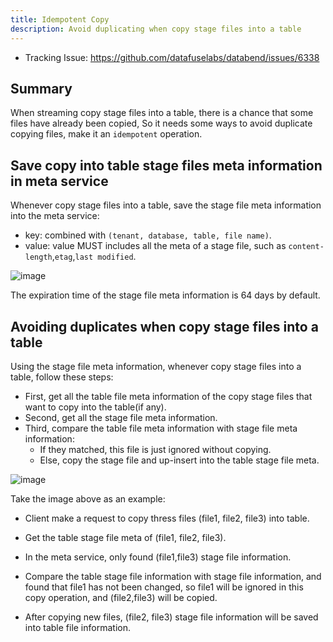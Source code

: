 ```yaml
---
title: Idempotent Copy
description: Avoid duplicating when copy stage files into a table
---
```


- Tracking Issue: https://github.com/datafuselabs/databend/issues/6338

## Summary

When streaming copy stage files into a table, there is a chance that some files have already been copied, So it needs some ways to avoid duplicate copying files, make it an `idempotent` operation.

## Save copy into table stage files meta information in meta service

Whenever copy stage files into a table, save the stage file meta information into the meta service:

- key: combined with `(tenant, database, table, file name)`.
- value: value MUST includes all the meta of a stage file, such as `content-length`,`etag`,`last modified`.



![image](../../public/img/rfc/20220909-idempotent-copy/stage-file-meta.png)



The expiration time of the stage file meta information is 64 days by default.

## Avoiding duplicates when copy stage files into a table

Using the stage file meta information, whenever copy stage files into a table, follow these steps:

* First, get all the table file meta information of the copy stage files that want to copy into the table(if any).
* Second, get all the stage file meta information.
* Third, compare the table file meta information with stage file meta information:
  * If they matched, this file is just ignored without copying.
  * Else, copy the stage file and up-insert into the table stage file meta.



![image](../../public/img/rfc/20220909-idempotent-copy/example.png)



Take the image above as an example:

* Client make a request to copy thress files (file1, file2, file3) into table.

* Get the table stage file meta of (file1, file2, file3).

* In the meta service, only found (file1,file3) stage file information.

* Compare the table stage file information with stage file information, and found that file1 has not been changed, so file1 will be ignored in this copy operation, and (file2,file3) will be copied.

* After copying new files, (file2, file3) stage file information will be saved into table file information.



